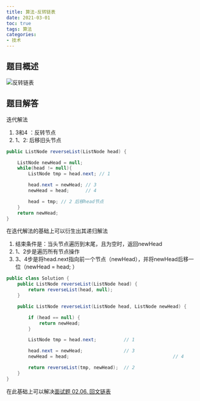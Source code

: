 ```yaml
---
title: 算法-反转链表
date: 2021-03-01
toc: true
tags: 算法
categories: 
- 技术
---
```


## 题目概述

![反转链表](/images/reverseList)

## 题目解答

迭代解法

1. 3和4 ：反转节点
2. 1、2:   后移旧头节点

```java
public ListNode reverseList(ListNode head) {

    ListNode newHead = null;
    while(head != null){
        ListNode tmp = head.next; // 1

        head.next = newHead; // 3
        newHead = head;      // 4

        head = tmp; // 2 后移head节点
    }
    return newHead;
} 
```

在迭代解法的基础上可以衍生出其递归解法

1. 结束条件是：当头节点遍历到末尾，且为空时，返回newHead
2.  1、2步是遍历所有节点操作
3. 3、4步是将head.next指向前一个节点（newHead），并将newHead后移一位（newHead = head; ）

```java
public class Solution {
    public ListNode reverseList(ListNode head) {
        return reverseList(head, null);
    }

    public ListNode reverseList(ListNode head, ListNode newHead) {

        if (head == null) {
            return newHead;
        }

        ListNode tmp = head.next;          // 1

        head.next = newHead;               // 3
        newHead = head;  									 // 4

        return reverseList(tmp, newHead);  // 2
    }
}
```

在此基础上可以解决[面试题 02.06. 回文链表](https://leetcode-cn.com/problems/palindrome-linked-list-lcci/)

